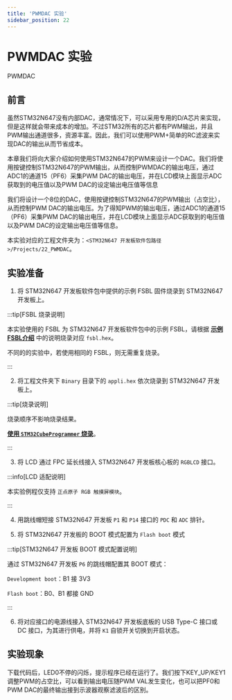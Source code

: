 ```yaml
---
title: 'PWMDAC 实验'
sidebar_position: 22
---
```


# PWMDAC 实验

PWMDAC

## 前言

虽然STM32N647没有内部DAC，通常情况下，可以采用专用的D/A芯片来实现，但是这样就会带来成本的增加。不过STM32所有的芯片都有PWM输出，并且PWM输出通道很多，资源丰富。因此，我们可以使用PWM+简单的RC滤波来实现DAC的输出从而节省成本。

本章我们将向大家介绍如何使用STM32N647的PWM来设计一个DAC。我们将使用按键控制STM32N647的PWM输出，从而控制PWMDAC的输出电压，通过ADC1的通道15（PF6）采集PWM DAC的输出电压，并在LCD模块上面显示ADC获取到的电压值以及PWM DAC的设定输出电压值等信息

我们将设计一个8位的DAC，使用按键控制STM32N647的PWM输出（占空比），从而控制PWM DAC的输出电压。为了得知PWM的输出电压，通过ADC1的通道15（PF6）采集PWM DAC的输出电压，并在LCD模块上面显示ADC获取到的电压值以及PWM  DAC的设定输出电压值等信息。

本实验对应的工程文件夹为：`<STM32N647 开发板软件包路径>/Projects/22_PWMDAC`。

## 实验准备

1. 将 STM32N647 开发板软件包中提供的示例 FSBL 固件烧录到 STM32N647 开发板上。

:::tip[FSBL 烧录说明]

本实验使用的 FSBL 为 STM32N647 开发板软件包中的示例 FSBL，请根据 [**示例 FSBL介绍**](../start-guide/software-package/software-package.md#fsbl) 中的说明烧录对应 `fsbl.hex`。

不同的的实验中，若使用相同的 FSBL，则无需重复烧录。

:::

2. 将工程文件夹下 `Binary` 目录下的 `appli.hex` 依次烧录到 STM32N647 开发板上。

:::tip[烧录说明]

烧录顺序不影响烧录结果。

[**使用 `STM32CubeProgrammer` 烧录**](../start-guide/start-development/step-by-step.md#step-3-使用-stm32cubeprogrammer-烧录)。

:::

3. 将 LCD 通过 FPC 延长线接入 STM32N647 开发板核心板的 `RGBLCD` 接口。

:::info[LCD 适配说明]

本实验例程仅支持 `正点原子 RGB 触摸屏模块`。

:::

4. 用跳线帽短接 STM32N647 开发板 `P1` 和 `P14` 接口的 `PDC` 和 `ADC` 排针。

5. 将 STM32N647 开发板的 BOOT 模式配置为 `Flash boot` 模式

:::tip[STM32N647 开发板 BOOT 模式配置说明]

通过 STM32N647 开发板 `P6` 的跳线帽配置其 BOOT 模式：

`Development boot`：B1 接 3V3

`Flash boot`：B0、B1 都接 GND

:::

6. 将对应接口的电源线接入 STM32N647 开发板底板的 USB Type-C 接口或 DC 接口，为其进行供电，并将 `K1` 自锁开关切换到开启状态。

## 实验现象

下载代码后，LED0不停的闪烁，提示程序已经在运行了。我们按下KEY_UP/KEY1调整PWM的占空比，可以看到输出电压随PWM VAL发生变化，也可以把PF0和PWM DAC的最终输出接到示波器观察滤波后的区别。